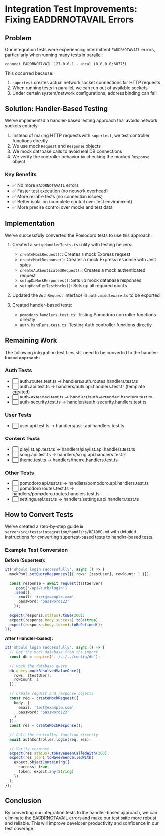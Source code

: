 # Integration Test Improvements: Fixing EADDRNOTAVAIL Errors

## Problem
Our integration tests were experiencing intermittent `EADDRNOTAVAIL` errors, particularly when running many tests in parallel:

```
connect EADDRNOTAVAIL 127.0.0.1 - Local (0.0.0.0:60775)
```

This occurred because:
1. `supertest` creates actual network socket connections for HTTP requests
2. When running tests in parallel, we can run out of available sockets
3. Under certain system/network configurations, address binding can fail

## Solution: Handler-Based Testing
We've implemented a handler-based testing approach that avoids network sockets entirely:

1. Instead of making HTTP requests with `supertest`, we test controller functions directly
2. We use mock `Request` and `Response` objects
3. We mock database calls to avoid real DB connections
4. We verify the controller behavior by checking the mocked `Response` object

### Key Benefits
- ✅ No more `EADDRNOTAVAIL` errors
- ✅ Faster test execution (no network overhead)
- ✅ More reliable tests (no connection issues)
- ✅ Better isolation (complete control over test environment)
- ✅ More precise control over mocks and test data

## Implementation
We've successfully converted the Pomodoro tests to use this approach:

1. Created a `setupHandlerTests.ts` utility with testing helpers:
   - `createMockRequest()`: Creates a mock Express request
   - `createMockResponse()`: Creates a mock Express response with Jest spies
   - `createAuthenticatedRequest()`: Creates a mock authenticated request
   - `setupDbMockResponses()`: Sets up mock database responses
   - `setupHandlerTestMocks()`: Sets up all required mocks

2. Updated the `AuthRequest` interface in `auth.middleware.ts` to be exported

3. Created handler-based tests:
   - `pomodoro.handlers.test.ts`: Testing Pomodoro controller functions directly
   - `auth.handlers.test.ts`: Testing Auth controller functions directly

## Remaining Work
The following integration test files still need to be converted to the handler-based approach:

### Auth Tests
- ⬜ auth.routes.test.ts → handlers/auth.routes.handlers.test.ts
- ⬜ auth.api.test.ts → handlers/auth.api.handlers.test.ts (template created)
- ⬜ auth-extended.test.ts → handlers/auth-extended.handlers.test.ts
- ⬜ auth-security.test.ts → handlers/auth-security.handlers.test.ts

### User Tests
- ⬜ user.api.test.ts → handlers/user.api.handlers.test.ts

### Content Tests
- ⬜ playlist.api.test.ts → handlers/playlist.api.handlers.test.ts
- ⬜ song.api.test.ts → handlers/song.api.handlers.test.ts
- ⬜ theme.test.ts → handlers/theme.handlers.test.ts

### Other Tests
- ⬜ pomodoro.api.test.ts → handlers/pomodoro.api.handlers.test.ts
- ⬜ pomodoro.routes.test.ts → handlers/pomodoro.routes.handlers.test.ts
- ⬜ settings.api.test.ts → handlers/settings.api.handlers.test.ts

## How to Convert Tests
We've created a step-by-step guide in `server/src/tests/integration/handlers/README.md` with detailed instructions for converting supertest-based tests to handler-based tests.

### Example Test Conversion

**Before (Supertest):**
```typescript
it('should login successfully', async () => {
  mockPool.setQueryResponses([{ rows: [testUser], rowCount: 1 }]);
  
  const response = await request(testServer)
    .post('/api/auth/login')
    .send({
      email: 'test@example.com',
      password: 'password123'
    });
  
  expect(response.status).toBe(200);
  expect(response.body.success).toBe(true);
  expect(response.body.token).toBeDefined();
});
```

**After (Handler-based):**
```typescript
it('should login successfully', async () => {
  // Get the mock database from the import
  const db = require('../../../config/db');
  
  // Mock the database query
  db.query.mockResolvedValueOnce({
    rows: [testUser],
    rowCount: 1
  });
  
  // Create request and response objects
  const req = createMockRequest({
    body: {
      email: 'test@example.com',
      password: 'password123'
    }
  });
  const res = createMockResponse();
  
  // Call the controller function directly
  await authController.login(req, res);
  
  // Verify response
  expect(res.status).toHaveBeenCalledWith(200);
  expect(res.json).toHaveBeenCalledWith(
    expect.objectContaining({
      success: true,
      token: expect.any(String)
    })
  );
});
```

## Conclusion
By converting our integration tests to the handler-based approach, we can eliminate the EADDRNOTAVAIL errors and make our test suite more robust and reliable. This will improve developer productivity and confidence in our test coverage. 